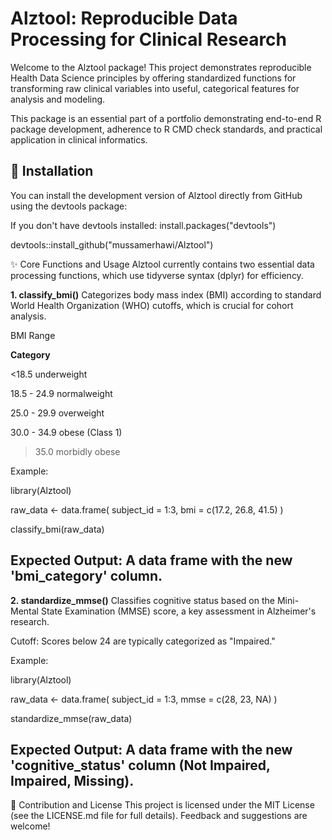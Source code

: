 # Alztool: Reproducible Data Processing for Clinical Research
Welcome to the Alztool package! This project demonstrates reproducible Health Data Science principles by offering standardized functions for transforming raw clinical variables into useful, categorical features for analysis and modeling.

This package is an essential part of a portfolio demonstrating end-to-end R package development, adherence to R CMD check standards, and practical application in clinical informatics.

## 💾 Installation
You can install the development version of Alztool directly from GitHub using the devtools package:

 If you don't have devtools installed:
 install.packages("devtools") 

devtools::install_github("mussamerhawi/Alztool")

✨ Core Functions and Usage
Alztool currently contains two essential data processing functions, which use tidyverse syntax (dplyr) for efficiency.

**1. classify_bmi()**
Categorizes body mass index (BMI) according to standard World Health Organization (WHO) cutoffs, which is crucial for cohort analysis.

BMI Range

**Category**

<18.5  underweight

18.5 - 24.9  normalweight

25.0 - 29.9  overweight

30.0 - 34.9  obese (Class 1)

>35.0  morbidly obese


Example:

library(Alztool)

raw_data <- data.frame(
  subject_id = 1:3,
  bmi = c(17.2, 26.8, 41.5)
)

classify_bmi(raw_data)

## Expected Output: A data frame with the new 'bmi_category' column.

**2. standardize_mmse()**
Classifies cognitive status based on the Mini-Mental State Examination (MMSE) score, a key assessment in Alzheimer's research.

Cutoff: Scores below 24 are typically categorized as "Impaired."

Example:

library(Alztool)

raw_data <- data.frame(
  subject_id = 1:3,
  mmse = c(28, 23, NA)
)

standardize_mmse(raw_data)
## Expected Output: A data frame with the new 'cognitive_status' column (Not Impaired, Impaired, Missing).

🤝 Contribution and License
This project is licensed under the MIT License (see the LICENSE.md file for full details). Feedback and suggestions are welcome!
